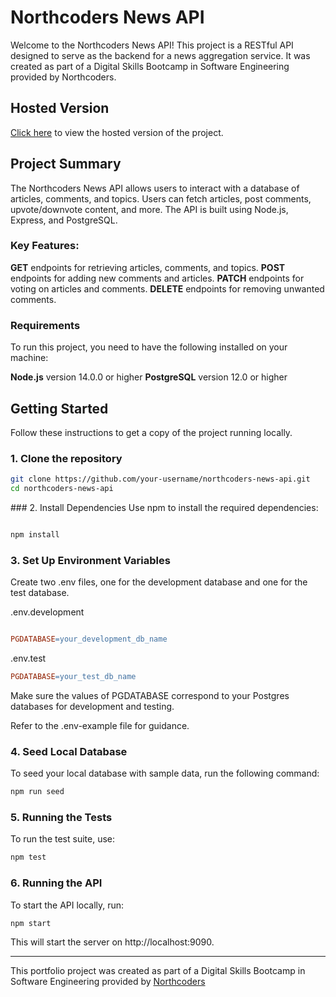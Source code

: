 # Northcoders News API

Welcome to the Northcoders News API! This project is a RESTful API designed to serve as the backend for a news aggregation service. It was created as part of a Digital Skills Bootcamp in Software Engineering provided by Northcoders.

## Hosted Version
[Click here](https://nc-news.louis-emmerson.dev/api) to view the hosted version of the project.

## Project Summary

The Northcoders News API allows users to interact with a database of articles, comments, and topics. Users can fetch articles, post comments, upvote/downvote content, and more. The API is built using Node.js, Express, and PostgreSQL.

### Key Features:
**GET** endpoints for retrieving articles, comments, and topics.
**POST** endpoints for adding new comments and articles.
**PATCH** endpoints for voting on articles and comments.
**DELETE** endpoints for removing unwanted comments.

### Requirements

To run this project, you need to have the following installed on your machine:

**Node.js** version 14.0.0 or higher
**PostgreSQL** version 12.0 or higher

## Getting Started

Follow these instructions to get a copy of the project running locally.

### 1. Clone the repository

```bash
git clone https://github.com/your-username/northcoders-news-api.git
cd northcoders-news-api
```

### 2. Install Dependencies
Use npm to install the required dependencies:

```bash

npm install
```

### 3. Set Up Environment Variables
Create two .env files, one for the development database and one for the test database.

.env.development
```makefile

PGDATABASE=your_development_db_name
```
.env.test
```makefile
PGDATABASE=your_test_db_name
```
Make sure the values of PGDATABASE correspond to your Postgres databases for development and testing.

Refer to the .env-example file for guidance.

### 4. Seed Local Database
To seed your local database with sample data, run the following command:

```bash
npm run seed
```
### 5. Running the Tests
To run the test suite, use:

```bash
npm test
```
### 6. Running the API
To start the API locally, run:

```bash
npm start
```
This will start the server on http://localhost:9090.


--- 

This portfolio project was created as part of a Digital Skills Bootcamp in Software Engineering provided by [Northcoders](https://northcoders.com/)
